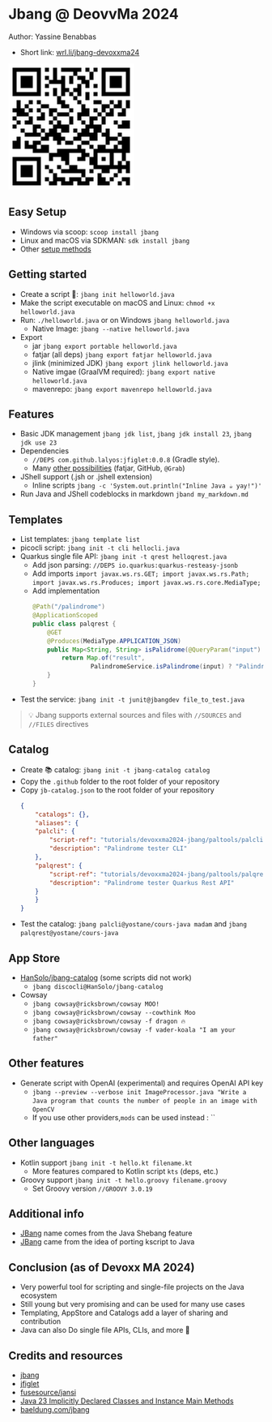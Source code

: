 # Jbang @ DeovvMa 2024

Author: Yassine Benabbas

- Short link: [wrl.li/jbang-devoxxma24](https://wrl.li/jbang-devoxxma24)

![qrcode](./qrcode.png)

## Easy Setup

- Windows via scoop: `scoop install jbang`
- Linux and macOS via SDKMAN: `sdk install jbang`
- Other [setup methods](https://www.jbang.dev/download/)

## Getting started

- Create a script 📜: `jbang init helloworld.java`
- Make the script executable on macOS and Linux: `chmod +x helloworld.java`
- Run: `./helloworld.java` or on Windows `jbang helloworld.java`
  - Native Image: `jbang --native helloworld.java`
- Export
  - jar `jbang export portable helloworld.java`
  - fatjar (all deps) `jbang export fatjar helloworld.java`
  - jlink (minimized JDK) `jbang export jlink helloworld.java`
  - Native imgae (GraalVM required): `jbang export native helloworld.java`
  - mavenrepo: `jbang export mavenrepo helloworld.java`

## Features

- Basic JDK management `jbang jdk list`, `jbang jdk install 23`, `jbang jdk use 23`
- Dependencies
  - `//DEPS com.github.lalyos:jfiglet:0.0.8` (Gradle style).
  - Many [other possibilities](https://www.jbang.dev/documentation/guide/latest/dependencies.html) (fatjar, GitHub,
      `@Grab`)
- JShell support (.jsh or .jshell extension)
  - Inline scripts `jbang -c 'System.out.println("Inline Java ☕ yay!")'`
- Run Java and JShell codeblocks in markdown `jband my_markdown.md`

## Templates

- List templates: `jbang template list`
- picocli script: `jbang init -t cli hellocli.java`
- Quarkus single file API: `jbang init -t qrest helloqrest.java`
    - Add json parsing: `//DEPS io.quarkus:quarkus-resteasy-jsonb`
    - Add imports `import javax.ws.rs.GET; import javax.ws.rs.Path; import javax.ws.rs.Produces; import javax.ws.rs.core.MediaType;`
    - Add implementation
        ```java
        @Path("/palindrome")
        @ApplicationScoped
        public class palqrest {
            @GET
            @Produces(MediaType.APPLICATION_JSON)
            public Map<String, String> isPalidrome(@QueryParam("input") String input) {
                return Map.of("result",
                        PalindromeService.isPalindrome(input) ? "Palindrome" : "Not Palindrome");
            }
        }
        ```
- Test the service: `jbang init -t junit@jbangdev file_to_test.java`

> 💡 Jbang supports external sources and files with `//SOURCES` and `//FILES` directives

## Catalog

- Create 📚 catalog: `jbang init -t jbang-catalog catalog`
- Copy the `.github` folder to the root folder of your repository
- Copy `jb-catalog.json` to the root folder of your repository
    ```json
    {
        "catalogs": {},
        "aliases": {
        "palcli": {
            "script-ref": "tutorials/devoxxma2024-jbang/paltools/palcli.java",
            "description": "Palindrome tester CLI"
        },
        "palqrest": {
            "script-ref": "tutorials/devoxxma2024-jbang/paltools/palqrest.java",
            "description": "Palindrome tester Quarkus Rest API"
        }
        }
    }
    ```
- Test the catalog: `jbang palcli@yostane/cours-java madam` and `jbang palqrest@yostane/cours-java`

## App Store

- [HanSolo/jbang-catalog](https://github.com/HanSolo/jbang-catalog/blob/390effcbf265f240bfdc229b75b57617193da067/jbang-catalog.json) (some scripts did not work)
  - `jbang discocli@HanSolo/jbang-catalog`
- Cowsay
  - `jbang cowsay@ricksbrown/cowsay MOO!`
  - `jbang cowsay@ricksbrown/cowsay --cowthink Moo`
  - `jbang cowsay@ricksbrown/cowsay -f dragon 🔥`
  - `jbang cowsay@ricksbrown/cowsay -f vader-koala "I am your father"`

## Other features

- Generate script with OpenAI (experimental) and requires OpenAI API key
  - `jbang --preview --verbose init ImageProcessor.java "Write a Java program that counts the number of people in an image with OpenCV`
  - If you use other providers,`mods` can be used instead : ``

## Other languages

- Kotlin support `jbang init -t hello.kt filename.kt`
  - More features compared to Kotlin script `kts` (deps, etc.)
- Groovy support `jbang init -t hello.groovy filename.groovy`
  - Set Groovy version `//GROOVY 3.0.19`

## Additional info

- [JBang](https://www.jbang.dev/documentation/guide/latest/faq.html) name comes from the Java Shebang feature
- [JBang](https://www.jbang.dev/documentation/guide/latest/faq.html) came from the idea of porting kscript to Java

## Conclusion (as of Devoxx MA 2024)

- Very powerful tool for scripting and single-file projects on the Java ecosystem
- Still young but very promising and can be used for many use cases
- Templating, AppStore and Catalogs add a layer of sharing and contribution
- Java can also Do single file APIs, CLIs, and more 🎉 

## Credits and resources

- [jbang](https://jbang.dev)
- [jfiglet](https://github.com/lalyos/jfiglet)
- [fusesource/jansi](https://github.com/fusesource/jansi)
- [Java 23 Implicitly Declared Classes and Instance Main Methods](https://docs.oracle.com/en/java/javase/23/language/implicitly-declared-classes-and-instance-main-methods.html)
- [baeldung.com/jbang](https://www.baeldung.com/jbang-guide)